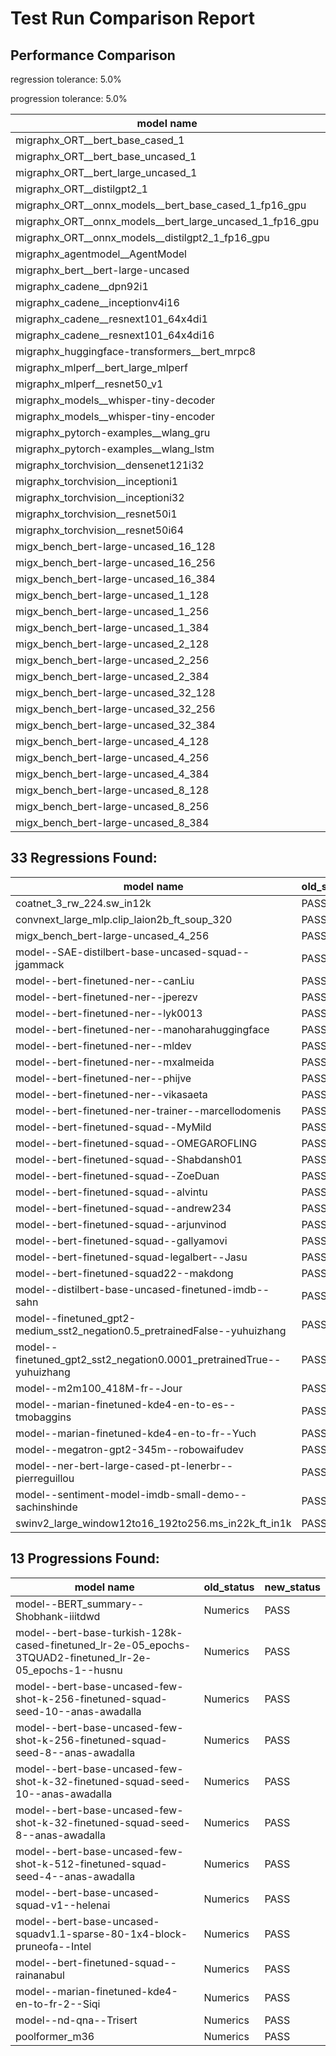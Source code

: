 # Test Run Comparison Report

## Performance Comparison

regression tolerance: 5.0%

progression tolerance: 5.0%

|model name|exit_status|analysis|old_time_ms|new_time_ms|change_ms|percent_change|
|---|---|---|---|---|---|---|
|migraphx_ORT__bert_base_cased_1|PASS|within tol|115.3427|116.1343|0.7915|0.69%|
|migraphx_ORT__bert_base_uncased_1|PASS|within tol|115.9063|115.846|-0.0604|-0.05%|
|migraphx_ORT__bert_large_uncased_1|PASS|within tol|518.027|519.6439|1.6169|0.31%|
|migraphx_ORT__distilgpt2_1|PASS|within tol|68.9103|68.0165|-0.8938|-1.3%|
|migraphx_ORT__onnx_models__bert_base_cased_1_fp16_gpu|Numerics|within tol|62.1858|63.8287|1.643|2.64%|
|migraphx_ORT__onnx_models__bert_large_uncased_1_fp16_gpu|Numerics|within tol|329.0408|331.9572|2.9164|0.89%|
|migraphx_ORT__onnx_models__distilgpt2_1_fp16_gpu|Numerics|within tol|35.3159|34.9253|-0.3906|-1.11%|
|migraphx_agentmodel__AgentModel|Numerics|within tol|2.1325|2.1852|0.0528|2.47%|
|migraphx_bert__bert-large-uncased|PASS|within tol|19.4587|19.3433|-0.1154|-0.59%|
|migraphx_cadene__dpn92i1|PASS|within tol|5.0455|5.0342|-0.0113|-0.22%|
|migraphx_cadene__inceptionv4i16|PASS|within tol|29.6543|29.3663|-0.288|-0.97%|
|migraphx_cadene__resnext101_64x4di1|PASS|within tol|6.1741|6.3022|0.1281|2.07%|
|migraphx_cadene__resnext101_64x4di16|PASS|within tol|29.3962|29.5913|0.1952|0.66%|
|migraphx_huggingface-transformers__bert_mrpc8|PASS|regression|6.9061|7.7001|0.794|11.5%|
|migraphx_mlperf__bert_large_mlperf|Numerics|progression|27.1742|25.4892|-1.685|-6.2%|
|migraphx_mlperf__resnet50_v1|PASS|progression|5.1717|4.754|-0.4177|-8.08%|
|migraphx_models__whisper-tiny-decoder|PASS|regression|38.0968|40.2896|2.1928|5.76%|
|migraphx_models__whisper-tiny-encoder|Numerics|within tol|48.1533|46.74|-1.4133|-2.93%|
|migraphx_pytorch-examples__wlang_gru|PASS|within tol|18.2589|17.6309|-0.628|-3.44%|
|migraphx_pytorch-examples__wlang_lstm|PASS|progression|9.0826|7.5093|-1.5733|-17.32%|
|migraphx_torchvision__densenet121i32|PASS|within tol|17.8435|18.0043|0.1608|0.9%|
|migraphx_torchvision__inceptioni1|PASS|within tol|4.919|4.8582|-0.0608|-1.24%|
|migraphx_torchvision__inceptioni32|PASS|within tol|27.985|28.0163|0.0313|0.11%|
|migraphx_torchvision__resnet50i1|PASS|within tol|3.1727|3.2157|0.043|1.36%|
|migraphx_torchvision__resnet50i64|PASS|within tol|20.5284|20.7043|0.1759|0.86%|
|migx_bench_bert-large-uncased_16_128|PASS|within tol|26.914|27.6052|0.6912|2.57%|
|migx_bench_bert-large-uncased_16_256|PASS|within tol|38.5298|39.3083|0.7785|2.02%|
|migx_bench_bert-large-uncased_16_384|PASS|within tol|58.9187|59.4603|0.5416|0.92%|
|migx_bench_bert-large-uncased_1_128|PASS|within tol|12.1047|12.1702|0.0655|0.54%|
|migx_bench_bert-large-uncased_1_256|PASS|within tol|12.8209|12.6476|-0.1733|-1.35%|
|migx_bench_bert-large-uncased_1_384|PASS|within tol|19.5944|19.3687|-0.2258|-1.15%|
|migx_bench_bert-large-uncased_2_128|PASS|within tol|12.6382|12.4806|-0.1576|-1.25%|
|migx_bench_bert-large-uncased_2_256|PASS|within tol|19.582|19.549|-0.033|-0.17%|
|migx_bench_bert-large-uncased_2_384|PASS|within tol|20.3064|20.5927|0.2863|1.41%|
|migx_bench_bert-large-uncased_32_128|PASS|within tol|37.1624|37.8109|0.6484|1.74%|
|migx_bench_bert-large-uncased_32_256|PASS|within tol|77.8961|79.9782|2.082|2.67%|
|migx_bench_bert-large-uncased_32_384|PASS|within tol|119.822|121.8731|2.0511|1.71%|
|migx_bench_bert-large-uncased_4_128|PASS|within tol|19.5966|20.0035|0.4068|2.08%|
|migx_bench_bert-large-uncased_4_256|Numerics|within tol|20.7497|21.1478|0.398|1.92%|
|migx_bench_bert-large-uncased_4_384|PASS|within tol|24.0649|24.5322|0.4672|1.94%|
|migx_bench_bert-large-uncased_8_128|PASS|within tol|20.7979|21.0649|0.2669|1.28%|
|migx_bench_bert-large-uncased_8_256|PASS|within tol|27.4093|28.251|0.8417|3.07%|
|migx_bench_bert-large-uncased_8_384|PASS|regression|34.9555|38.5325|3.577|10.23%|

## 33 Regressions Found:

|model name|old_status|new_status|
|---|---|---|
|coatnet_3_rw_224.sw_in12k|PASS|Numerics|
|convnext_large_mlp.clip_laion2b_ft_soup_320|PASS|Numerics|
|migx_bench_bert-large-uncased_4_256|PASS|Numerics|
|model--SAE-distilbert-base-uncased-squad--jgammack|PASS|Numerics|
|model--bert-finetuned-ner--canLiu|PASS|Numerics|
|model--bert-finetuned-ner--jperezv|PASS|Numerics|
|model--bert-finetuned-ner--lyk0013|PASS|Numerics|
|model--bert-finetuned-ner--manoharahuggingface|PASS|Numerics|
|model--bert-finetuned-ner--mldev|PASS|Numerics|
|model--bert-finetuned-ner--mxalmeida|PASS|Numerics|
|model--bert-finetuned-ner--phijve|PASS|Numerics|
|model--bert-finetuned-ner--vikasaeta|PASS|Numerics|
|model--bert-finetuned-ner-trainer--marcellodomenis|PASS|Numerics|
|model--bert-finetuned-squad--MyMild|PASS|Numerics|
|model--bert-finetuned-squad--OMEGAROFLING|PASS|Numerics|
|model--bert-finetuned-squad--Shabdansh01|PASS|Numerics|
|model--bert-finetuned-squad--ZoeDuan|PASS|Numerics|
|model--bert-finetuned-squad--alvintu|PASS|Numerics|
|model--bert-finetuned-squad--andrew234|PASS|Numerics|
|model--bert-finetuned-squad--arjunvinod|PASS|Numerics|
|model--bert-finetuned-squad--gallyamovi|PASS|Numerics|
|model--bert-finetuned-squad-legalbert--Jasu|PASS|Numerics|
|model--bert-finetuned-squad22--makdong|PASS|Numerics|
|model--distilbert-base-uncased-finetuned-imdb--sahn|PASS|Numerics|
|model--finetuned_gpt2-medium_sst2_negation0.5_pretrainedFalse--yuhuizhang|PASS|Numerics|
|model--finetuned_gpt2_sst2_negation0.0001_pretrainedTrue--yuhuizhang|PASS|Numerics|
|model--m2m100_418M-fr--Jour|PASS|Numerics|
|model--marian-finetuned-kde4-en-to-es--tmobaggins|PASS|Numerics|
|model--marian-finetuned-kde4-en-to-fr--Yuch|PASS|Numerics|
|model--megatron-gpt2-345m--robowaifudev|PASS|Numerics|
|model--ner-bert-large-cased-pt-lenerbr--pierreguillou|PASS|Numerics|
|model--sentiment-model-imdb-small-demo--sachinshinde|PASS|Numerics|
|swinv2_large_window12to16_192to256.ms_in22k_ft_in1k|PASS|Numerics|

## 13 Progressions Found:

|model name|old_status|new_status|
|---|---|---|
|model--BERT_summary--Shobhank-iiitdwd|Numerics|PASS|
|model--bert-base-turkish-128k-cased-finetuned_lr-2e-05_epochs-3TQUAD2-finetuned_lr-2e-05_epochs-1--husnu|Numerics|PASS|
|model--bert-base-uncased-few-shot-k-256-finetuned-squad-seed-10--anas-awadalla|Numerics|PASS|
|model--bert-base-uncased-few-shot-k-256-finetuned-squad-seed-8--anas-awadalla|Numerics|PASS|
|model--bert-base-uncased-few-shot-k-32-finetuned-squad-seed-10--anas-awadalla|Numerics|PASS|
|model--bert-base-uncased-few-shot-k-32-finetuned-squad-seed-8--anas-awadalla|Numerics|PASS|
|model--bert-base-uncased-few-shot-k-512-finetuned-squad-seed-4--anas-awadalla|Numerics|PASS|
|model--bert-base-uncased-squad-v1--helenai|Numerics|PASS|
|model--bert-base-uncased-squadv1.1-sparse-80-1x4-block-pruneofa--Intel|Numerics|PASS|
|model--bert-finetuned-squad--rainanabul|Numerics|PASS|
|model--marian-finetuned-kde4-en-to-fr-2--Siqi|Numerics|PASS|
|model--nd-qna--Trisert|Numerics|PASS|
|poolformer_m36|Numerics|PASS|


